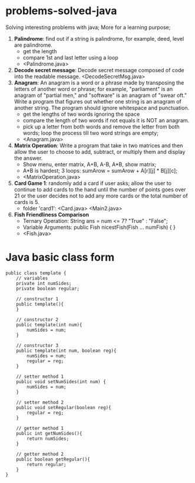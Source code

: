 # problems-solved-java
Solving interesting problems with java; More for a learning purpose;

1. **Palindrome**: find out if a string is palindrome, for example, deed, level are palindrome.
   * get the length
   * compare 1st and last letter using a loop
   * <Palindrome.java>
2. **Decode secret message**: Decode secret message composed of code into the readable message. <DecodeSecretMsg.java>
3. **Anagram**: An anagram is a word or a phrase made by transposing the letters of another word or phrase; for example, "parliament" is an anagram of "partial men," and "software" is an anagram of "swear oft." Write a program that figures out whether one string is an anagram of another string. The program should ignore whitespace and punctuation.
   * get the lengths of two words ignoring the space
   * compare the length of two words if not equals it is NOT an anagram.
   * pick up a letter from both words and remove the letter from both words; loop the process till two word strings are empty;
   * <Anagram.java>
4. **Matrix Operation**: Write a program that take in two matrices and then allow the user to choose to add, subtract, or multiply them and display the answer.
   * Show menu, enter matrix, A+B, A-B, A*B, show matrix;
   * A*B is hardest; 3 loops: sumArow = sumArow + A[r][j] * B[j][c];
   * <MatrixOperation.java>
5. **Card Game 1**: randomly add a card if user asks;  allow the user to continue to add cards to the hand until the number of points goes over 21 or the user decides not to add any more cards or the total number of cards is 5.
   * folder 'card1': <Card.java> <Main2.java>
6. **Fish Friendliness Comparison**
   * Ternary Operation: String ans = num <= 7? "True" : "False";
   * Variable Arguments: public Fish nicestFish(Fish ... numFish) { }
   * <Fish.java>
   

# Java basic class form
```
public class template {
	// variables
	private int numSides;
	private boolean regular;
	
	// constructor 1 
	public template(){		
	}
	
	// constructor 2 
	public template(int num){
		numSides = num;
	}
	
	// constructor 3
	public template(int num, boolean reg){
		numSides = num;
		regular = reg;
	}	
	
	// setter method 1
	public void setNumSides(int num) {
		numSides = num;
	}
	
	// setter method 2
	public void setRegular(boolean reg){
		regular = reg;
	}	
	
	// getter method 1
	public int getNumSides(){
		return numSides;
	}
	
	// getter method 2
	public boolean getRegular(){
		return regular;
	}
}
```
